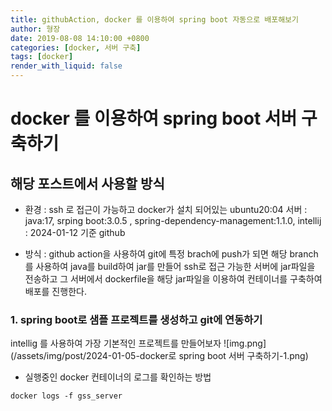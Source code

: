 ```yaml
---
title: githubAction, docker 를 이용하여 spring boot 자동으로 배포해보기
author: 형장
date: 2019-08-08 14:10:00 +0800
categories: [docker, 서버 구축]
tags: [docker]
render_with_liquid: false
---
```


# docker 를 이용하여 spring boot 서버 구축하기

## 해당 포스트에서 사용할 방식

- 환경
: ssh 로 접근이 가능하고 docker가 설치 되어있는 ubuntu20:04 서버
: java:17, srping boot:3.0.5 , spring-dependency-management:1.1.0, intellij
: 2024-01-12 기준 github

- 방식
: github action을 사용하여 git에 특정 brach에 push가 되면 해당 branch를 사용하여 java를 build하여 jar를 만들어 ssh로 접근 가능한 
서버에 jar파일을 전송하고 그 서버에서 dockerfile을 해당 jar파일을 이용하여 컨테이너를 구축하여 배포를 진행한다.

### 1. spring boot로 샘플 프로젝트를 생성하고 git에 연동하기

intellig 를 사용하여 가장 기본적인 프로젝트를 만들어보자
![img.png](/assets/img/post/2024-01-05-docker로 spring boot 서버 구축하기-1.png)

 




- 실행중인 docker 컨테이너의 로그를 확인하는 방법 
```
docker logs -f gss_server
```
